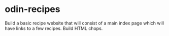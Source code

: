 # odin-recipes

Build a basic recipe website that will consist of a main index page which will have links to a few recipes. Build HTML chops.